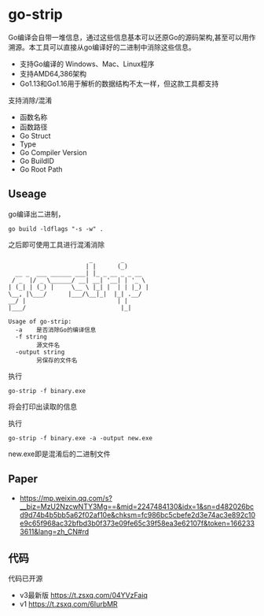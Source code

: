 # go-strip
Go编译会自带一堆信息，通过这些信息基本可以还原Go的源码架构,甚至可以用作溯源。本工具可以直接从go编译好的二进制中消除这些信息。

- 支持Go编译的 Windows、Mac、Linux程序
- 支持AMD64,386架构
- Go1.13和Go1.16用于解析的数据结构不太一样，但这款工具都支持

支持消除/混淆
- 函数名称
- 函数路径
- Go Struct
- Type
- Go Compiler Version
- Go BuildID
- Go Root Path

## Useage
go编译出二进制，
```
go build -ldflags "-s -w" .
```
之后即可使用工具进行混淆消除
```
                       _        _
                      | |      (_)
  __ _  ___ ______ ___| |_ _ __ _ _ __
 / _  |/ _ \______/ __| __| '__| | '_ \
| (_| | (_) |     \__ \ |_| |  | | |_) |
\__, |\___/      |___/\__|_|  |_| .__/
__/ |                          | |
|___/                           |_|

Usage of go-strip:
  -a    是否消除Go的编译信息
  -f string
        源文件名
  -output string
        另保存的文件名
```
执行
```
go-strip -f binary.exe
```
将会打印出读取的信息

执行
```
go-strip -f binary.exe -a -output new.exe
```
new.exe即是混淆后的二进制文件
## Paper
- https://mp.weixin.qq.com/s?__biz=MzU2NzcwNTY3Mg==&mid=2247484130&idx=1&sn=d482026bcd9d74b4b5bb5a62f02af10e&chksm=fc986bc5cbefe2d3e74ac3e892c10e9c65f968ac32bfbd3b0f373e09fe65c39f58ea3e62107f&token=1662333611&lang=zh_CN#rd

## 代码
代码已开源  
- v3最新版 https://t.zsxq.com/04YVzFaiq
- v1 https://t.zsxq.com/6IurbMR
